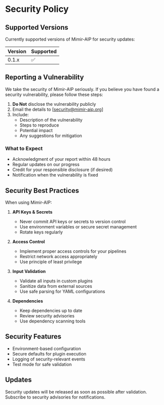 # Security Policy

## Supported Versions

Currently supported versions of Mimir-AIP for security updates:

| Version | Supported          |
| ------- | ------------------ |
| 0.1.x   | :white_check_mark: |

## Reporting a Vulnerability

We take the security of Mimir-AIP seriously. If you believe you have found a security vulnerability, please follow these steps:

1. **Do Not** disclose the vulnerability publicly
2. Email the details to [security@mimir-aip.org]
3. Include:
   - Description of the vulnerability
   - Steps to reproduce
   - Potential impact
   - Any suggestions for mitigation

### What to Expect

- Acknowledgment of your report within 48 hours
- Regular updates on our progress
- Credit for your responsible disclosure (if desired)
- Notification when the vulnerability is fixed

## Security Best Practices

When using Mimir-AIP:

1. **API Keys & Secrets**
   - Never commit API keys or secrets to version control
   - Use environment variables or secure secret management
   - Rotate keys regularly

2. **Access Control**
   - Implement proper access controls for your pipelines
   - Restrict network access appropriately
   - Use principle of least privilege

3. **Input Validation**
   - Validate all inputs in custom plugins
   - Sanitize data from external sources
   - Use safe parsing for YAML configurations

4. **Dependencies**
   - Keep dependencies up to date
   - Review security advisories
   - Use dependency scanning tools

## Security Features

- Environment-based configuration
- Secure defaults for plugin execution
- Logging of security-relevant events
- Test mode for safe validation

## Updates

Security updates will be released as soon as possible after validation. Subscribe to security advisories for notifications.